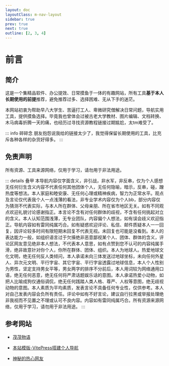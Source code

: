 ```yaml
---
layout: doc
layoutClass: m-nav-layout
sidebar: true
prev: true
next: true
outline: [2, 3, 4]
---
```


# 前言

## 简介

这是一个集精品软件、办公提效、日常摸鱼于一体的有趣网站，所有工具**基于本人长期使用的前提**推荐，避免推荐过多、选择困难、无从下手的迷茫。

本网站初衷为帮助早八大学生、苦逼打工人、卑微研究僧解决日常问题，导航实用工具，提供摸鱼选择。毕竟我也曾体会过被古老大学教材、图片编辑、文档转换、木马病毒折腾一天的痛，也经历过寻找资源教程链接过期尴尬，太tm难受了。

::: info 碎碎念
朋友抱怨说我给的链接太少了，我觉得保留长期使用的工具，比充斥各种各样的杂货好得多。
:::

## 免责声明

所有资源、工具来源网络，仅用于学习，请勿用于非法用途。

::: details 叠甲
本导航内容仅字面含义，非引战，非水军，非反串，仅为个人感想无任何衍生含义内容不代表任何其他团体个人，无任何隐喻，暗示，反串，碰，蹭热度等想法。本人家庭和睦安康、无任何心理或精神疾病，智力为正常水平。观点及言论仅代表我个人一点浅薄的看法，非专业学术内容仅为个人bb，部分内容仅为猜测不代表实际，与本人所在群体、父母亲朋、所在省市地区无关。如有不同观点欢迎礼貌讨论感谢指正。本言论不含有对任何群体的歧视，不含有任何挑起对立的含义。本人认知范围浅薄，无专业团队，内容偏个人想法，如有误会歧义欢迎指正。导航内容如有雷同纯属巧合。如有疑惑欢迎评论、私信、邮件质疑本人一一回复，因评论较多时间有限短期未回复不代表无视。未回复也可能是没看到。本人的表达能力一般，如组织语言过于欠揍绝非恶意鄙视某个人、团体、群体的含义，评论区网友意见绝非本人想法，不代表本人意思，如有点赞到您不认可的内容纯属手滑，绝非故意针对你个人，你所在群体、团体、组织。本人为地球人。热爱地球文化文明，绝无任何反人类倾问，本人承诺未向三体发送过地球坐标，未向任何外星人、异次元文明、平行字宙、其它字宙、平行字宙透露过地球信息，本人个人性别为男性，坚定支持男女平等，男女两字的排序不分前后，本人用词较为网络通用口语，绝无任何恶意，绝无任何将严肃话题娱乐话的意图。本人承诺热爱小动物，如把人比喻成狗仅通俗调侃，绝无任何践踏人类人格、尊严、人权等意图，绝无歧视动物的意图。本人素质为平均素质，发表言论不具备任何专业性，仅供参考。本人对自己发表内容会负所有责任。评论中如有不好言论，建议自行拉黑或举报处理绝非我视而不见置之不理或认可不良内容。内容如有雷同纯属巧合。所有资源来源网络，仅用于学习，请勿用于非法用途。
:::

## 参考网站

* [茂茂物语](https://notes.fe-mm.com/)

* [本站模版-VitePress搭建个人导航](https://vitepress.yiov.top/nav/)

* [神秘的热心网友](https://imyshare.com/)
